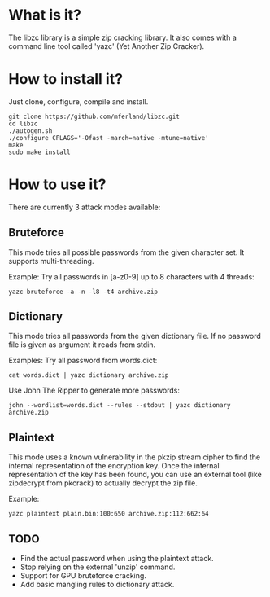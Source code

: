 What is it?
===========
The libzc library is a simple zip cracking library. It also comes with
a command line tool called 'yazc' (Yet Another Zip Cracker).

How to install it?
==================
Just clone, configure, compile and install.

    git clone https://github.com/mferland/libzc.git
    cd libzc
    ./autogen.sh
    ./configure CFLAGS='-Ofast -march=native -mtune=native'
    make
    sudo make install

How to use it?
==============
There are currently 3 attack modes available:

Bruteforce
----------
This mode tries all possible passwords from the given character
set. It supports multi-threading.

Example:
Try all passwords in [a-z0-9] up to 8 characters with 4 threads:

    yazc bruteforce -a -n -l8 -t4 archive.zip

Dictionary
----------
This mode tries all passwords from the given dictionary file. If no
password file is given as argument it reads from stdin.

Examples:
Try all password from words.dict:

    cat words.dict | yazc dictionary archive.zip

Use John The Ripper to generate more passwords:

    john --wordlist=words.dict --rules --stdout | yazc dictionary archive.zip

Plaintext
---------
This mode uses a known vulnerability in the pkzip stream cipher to
find the internal representation of the encryption key. Once the
internal representation of the key has been found, you can use an
external tool (like zipdecrypt from pkcrack) to actually decrypt the
zip file.

Example:

    yazc plaintext plain.bin:100:650 archive.zip:112:662:64

TODO
----
- Find the actual password when using the plaintext attack.
- Stop relying on the external 'unzip' command.
- Support for GPU bruteforce cracking.
- Add basic mangling rules to dictionary attack.
